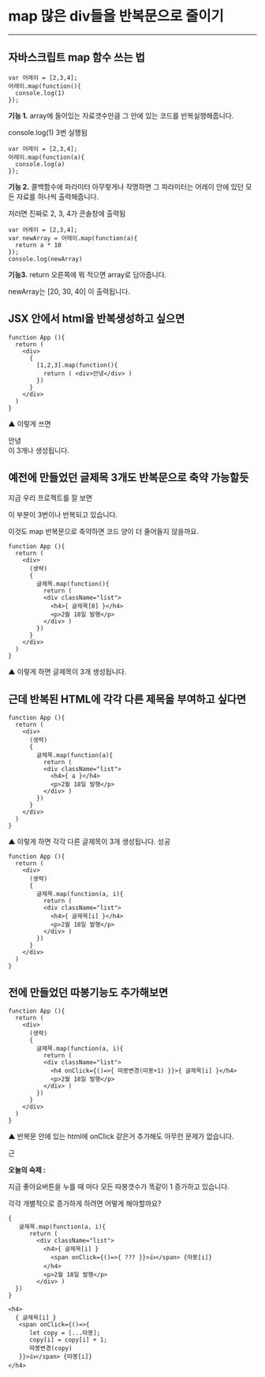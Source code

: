 # map 많은 div들을 반복문으로 줄이기

---

## 자바스크립트 map 함수 쓰는 법

```
var 어레이 = [2,3,4];
어레이.map(function(){
  console.log(1)
});
```

**기능 1.** array에 들어있는 자료갯수만큼 그 안에 있는 코드를 반복실행해줍니다.

 console.log(1) 3번 실행됨  

```
var 어레이 = [2,3,4];
어레이.map(function(a){
  console.log(a)
});
```

**기능 2.** 콜백함수에 파라미터 아무렇게나 작명하면 그 파라미터는 어레이 안에 있던 모든 자료를 하나씩 출력해줍니다.

저러면 진짜로 2, 3, 4가 콘솔창에 출력됨 

```
var 어레이 = [2,3,4];
var newArray = 어레이.map(function(a){
  return a * 10
});
console.log(newArray)
```

**기능3.** return 오른쪽에 뭐 적으면 array로 담아줍니다.

newArray는 [20, 30, 40] 이 출력됩니다. 

 ## JSX 안에서 html을 반복생성하고 싶으면

```react
function App (){
  return (
    <div>
      { 
        [1,2,3].map(function(){
          return ( <div>안녕</div> )
        }) 
      }
    </div>
  )
}
```

▲ 이렇게 쓰면 <div>안녕</div> 이 3개나 생성됩니다.

## 예전에 만들었던 글제목 3개도 반복문으로 축약 가능할듯

 

지금 우리 프로젝트를 잘 보면

<div className="list"> 이 부분이 3번이나 반복되고 있습니다.

이것도 map 반복문으로 축약하면 코드 양이 더 줄어들지 않을까요. 

 

 

```
function App (){
  return (
    <div>
      (생략)
      { 
        글제목.map(function(){
          return (
          <div className="list">
            <h4>{ 글제목[0] }</h4>
            <p>2월 18일 발행</p>
          </div> )
        }) 
      }
    </div>
  )
}
```

▲ 이렇게 하면 글제목이 3개 생성됩니다. 

 

 ## 근데 반복된 HTML에 각각 다른 제목을 부여하고 싶다면



```react
function App (){
  return (
    <div>
      (생략)
      { 
        글제목.map(function(a){
          return (
          <div className="list">
            <h4>{ a }</h4>
            <p>2월 18일 발행</p>
          </div> )
        }) 
      }
    </div>
  )
}
```

▲ 이렇게 하면 각각 다른 글제목이 3개 생성됩니다. 성공  

```react
function App (){
  return (
    <div>
      (생략)
      { 
        글제목.map(function(a, i){
          return (
          <div className="list">
            <h4>{ 글제목[i] }</h4>
            <p>2월 18일 발행</p>
          </div> )
        }) 
      }
    </div>
  )
}
```

 ## 전에 만들었던 따봉기능도 추가해보면

```react
function App (){
  return (
    <div>
      (생략)
      { 
        글제목.map(function(a, i){
          return (
          <div className="list">
            <h4 onClick={()=>{ 따봉변경(따봉+1) }}>{ 글제목[i] }</h4>
            <p>2월 18일 발행</p>
          </div> )
        }) 
      }
    </div>
  )
}
```

▲ 반복문 안에 있는 html에 onClick 같은거 추가해도 아무런 문제가 없습니다.

근

**오늘의 숙제 :**

지금 좋아요버튼을 누를 때 마다 모든 따봉갯수가 똑같이 1 증가하고 있습니다. 

각각 개별적으로 증가하게 하려면 어떻게 해야할까요?



```react
{ 
   글제목.map(function(a, i){
      return (
        <div className="list">
          <h4>{ 글제목[i] } 
            <span onClick={()=>{ ??? }}>👍</span> {따봉[i]} 
          </h4>
          <p>2월 18일 발행</p>
        </div> )
  }) 
}
```

 

```react
<h4> 
  { 글제목[i] } 
   <span onClick={()=>{ 
      let copy = [...따봉];
      copy[i] = copy[i] + 1;
      따봉변경(copy)  
   }}>👍</span> {따봉[i]} 
</h4> 
```

   

 

 



 

 

 
